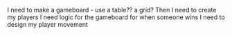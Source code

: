I need to make a gameboard - use a table?? a grid?
Then I need to create my players
I need logic for the gameboard for when someone wins
I need to design my player movement